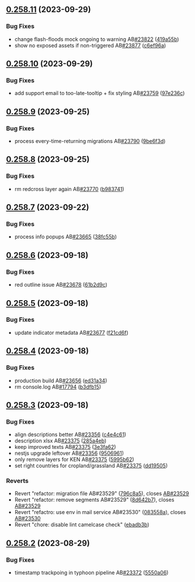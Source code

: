 ## [0.258.11](https://github.com/rodekruis/IBF-system/compare/v0.258.10...v0.258.11) (2023-09-29)


### Bug Fixes

* change flash-floods mock ongoing to warning AB[#23822](https://github.com/rodekruis/IBF-system/issues/23822) ([419a55b](https://github.com/rodekruis/IBF-system/commit/419a55b2f691544aa315f2272da085dc39398b4c))
* show no exposed assets if non-triggered AB[#23877](https://github.com/rodekruis/IBF-system/issues/23877) ([c6ef96a](https://github.com/rodekruis/IBF-system/commit/c6ef96a5e195221b32ef383ae6bd69970f227c35))



## [0.258.10](https://github.com/rodekruis/IBF-system/compare/v0.258.9...v0.258.10) (2023-09-29)


### Bug Fixes

* add support email to too-late-tooltip + fix styling AB[#23759](https://github.com/rodekruis/IBF-system/issues/23759) ([97e236c](https://github.com/rodekruis/IBF-system/commit/97e236cf9c101516745c4c3fc2ab222ce0828fc0))



## [0.258.9](https://github.com/rodekruis/IBF-system/compare/v0.258.8...v0.258.9) (2023-09-25)


### Bug Fixes

* process every-time-returning migrations AB[#23790](https://github.com/rodekruis/IBF-system/issues/23790) ([9be6f3d](https://github.com/rodekruis/IBF-system/commit/9be6f3d10bdc4fac58be1771e70b1fe450ca42f4))



## [0.258.8](https://github.com/rodekruis/IBF-system/compare/v0.258.7...v0.258.8) (2023-09-25)


### Bug Fixes

* rm redcross layer again AB[#23770](https://github.com/rodekruis/IBF-system/issues/23770) ([b983741](https://github.com/rodekruis/IBF-system/commit/b98374151aa1c50e45034462483279c84b2ab0b8))



## [0.258.7](https://github.com/rodekruis/IBF-system/compare/v0.258.6...v0.258.7) (2023-09-22)


### Bug Fixes

* process info popups AB[#23665](https://github.com/rodekruis/IBF-system/issues/23665) ([38fc55b](https://github.com/rodekruis/IBF-system/commit/38fc55b472772d1e528dd8986ca8797643668259))



## [0.258.6](https://github.com/rodekruis/IBF-system/compare/v0.258.5...v0.258.6) (2023-09-18)


### Bug Fixes

* red outline issue AB[#23678](https://github.com/rodekruis/IBF-system/issues/23678) ([61b2d9c](https://github.com/rodekruis/IBF-system/commit/61b2d9c91677612d9f39a0c0ecd9b77feb220684))



## [0.258.5](https://github.com/rodekruis/IBF-system/compare/v0.258.4...v0.258.5) (2023-09-18)


### Bug Fixes

* update indicator metadata AB[#23677](https://github.com/rodekruis/IBF-system/issues/23677) ([f21cd6f](https://github.com/rodekruis/IBF-system/commit/f21cd6f2c53ef38047438f985db939f742989944))



## [0.258.4](https://github.com/rodekruis/IBF-system/compare/v0.258.3...v0.258.4) (2023-09-18)


### Bug Fixes

* production build AB[#23656](https://github.com/rodekruis/IBF-system/issues/23656) ([ed31a34](https://github.com/rodekruis/IBF-system/commit/ed31a34e6ad9bb398381397f929fd64ea24c5db1))
* rm console.log AB[#17794](https://github.com/rodekruis/IBF-system/issues/17794) ([b3dfb15](https://github.com/rodekruis/IBF-system/commit/b3dfb156d5a31860d3736d6349e40a59251a1e84))



## [0.258.3](https://github.com/rodekruis/IBF-system/compare/v0.258.2...v0.258.3) (2023-09-18)


### Bug Fixes

* align descriptions better AB[#23356](https://github.com/rodekruis/IBF-system/issues/23356) ([c4e4c61](https://github.com/rodekruis/IBF-system/commit/c4e4c61bf5d099ee240a05604ff83fc7604dd645))
* description xlsx AB[#23375](https://github.com/rodekruis/IBF-system/issues/23375) ([285a4eb](https://github.com/rodekruis/IBF-system/commit/285a4eba91e6d95ac8192d16a2cca85b24521281))
* keep improved texts AB[#23375](https://github.com/rodekruis/IBF-system/issues/23375) ([3e3fa62](https://github.com/rodekruis/IBF-system/commit/3e3fa62aa0ee7efdf9abe1636ab8fc6b49ae9d66))
* nestjs upgrade leftover AB[#23356](https://github.com/rodekruis/IBF-system/issues/23356) ([9506961](https://github.com/rodekruis/IBF-system/commit/95069613cbbc20bfe088e6cac083a34d1db2d22a))
* only remove layers for KEN AB[#23375](https://github.com/rodekruis/IBF-system/issues/23375) ([5995b62](https://github.com/rodekruis/IBF-system/commit/5995b6285e44defd5be7428de340db1e5630b4e4))
* set right countries for cropland/grassland AB[#23375](https://github.com/rodekruis/IBF-system/issues/23375) ([dd19505](https://github.com/rodekruis/IBF-system/commit/dd195054c6a9c73febde0edadb596d896afaf660))


### Reverts

* Revert "refactor: migration file AB#23529" ([796c8a5](https://github.com/rodekruis/IBF-system/commit/796c8a5bfc8119f6e4d9e39dbc8353c122a18ad8)), closes [AB#23529](https://github.com/AB/issues/23529)
* Revert "refactor: remove segments AB#23529" ([8d642b7](https://github.com/rodekruis/IBF-system/commit/8d642b797031d409f998bdcf7aec4fa0203a652e)), closes [AB#23529](https://github.com/AB/issues/23529)
* Revert "refactro: use env in mail service AB#23530" ([083558a](https://github.com/rodekruis/IBF-system/commit/083558a125c8744d0d70b5ead90b6faadec61d12)), closes [AB#23530](https://github.com/AB/issues/23530)
* Revert "chore: disable lint camelcase check" ([ebadb3b](https://github.com/rodekruis/IBF-system/commit/ebadb3b0bba9b9dcd2f0451b08a8dd804262df0e))



## [0.258.2](https://github.com/rodekruis/IBF-system/compare/v0.258.1...v0.258.2) (2023-08-29)


### Bug Fixes

* timestamp trackpoing in typhoon pipeline AB[#23372](https://github.com/rodekruis/IBF-system/issues/23372) ([5550a06](https://github.com/rodekruis/IBF-system/commit/5550a068cdbc3fc97173e867a412f932e3d0c30e))




